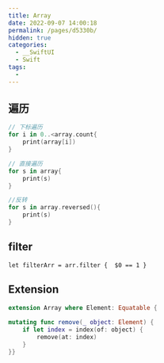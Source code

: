 ```yaml
---
title: Array
date: 2022-09-07 14:00:18
permalink: /pages/d5330b/
hidden: true
categories: 
  - __SwiftUI
  - Swift
tags: 
  - 
---
```






## 遍历

```swift
// 下标遍历
for i in 0..<array.count{
	print(array[i])
}

// 直接遍历
for s in array{
	print(s)
}

//反转
for s in array.reversed(){ 
	print(s)
}
```



## filter

```
let filterArr = arr.filter {  $0 == 1 }
```





## Extension

```swift
extension Array where Element: Equatable {
 
mutating func remove(_ object: Element) {
    if let index = index(of: object) {
        remove(at: index)
    }
}}
```
